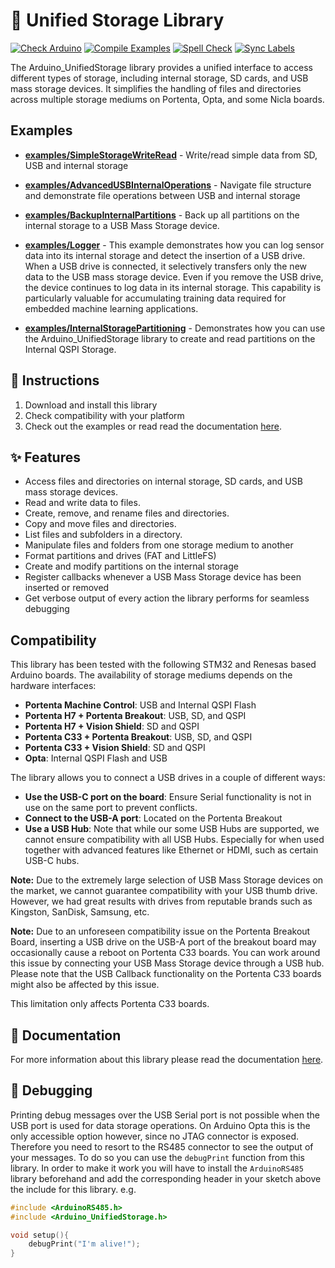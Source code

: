 # 💾 Unified Storage Library 

[![Check Arduino](https://github.com/arduino-libraries/Arduino_UnifiedStorage/actions/workflows/check-arduino.yml/badge.svg)](https://github.com/arduino-libraries/Arduino_UnifiedStorage/actions/workflows/check-arduino.yml)
[![Compile Examples](https://github.com/arduino-libraries/Arduino_UnifiedStorage/actions/workflows/compile-examples-profiles.yml/badge.svg)](https://github.com/arduino-libraries/Arduino_UnifiedStorage/actions/workflows/compile-examples-profiles.yml)
[![Spell Check](https://github.com/arduino-libraries/Arduino_UnifiedStorage/actions/workflows/spell-check.yml/badge.svg)](https://github.com/arduino-libraries/Arduino_UnifiedStorage/actions/workflows/spell-check.yml)
[![Sync Labels](https://github.com/arduino-libraries/Arduino_UnifiedStorage/actions/workflows/sync-labels.yml/badge.svg)](https://github.com/arduino-libraries/Arduino_UnifiedStorage/actions/workflows/sync-labels.yml)

The Arduino_UnifiedStorage library provides a unified interface to access different types of storage, including internal storage, SD cards, and USB mass storage devices. It simplifies the handling of files and directories across multiple storage mediums on Portenta, Opta, and some Nicla boards.

## Examples

* [**examples/SimpleStorageWriteRead**](https://github.com/arduino-libraries/Arduino_UnifiedStorage/blob/main/examples/SimpleStorageWriteRead/SimpleStorageWriteRead.ino) - Write/read simple data from SD, USB and internal storage

* [**examples/AdvancedUSBInternalOperations**](https://github.com/arduino-libraries/Arduino_UnifiedStorage/blob/main/examples/AdvancedUSBInternalOperations/AdvancedUSBInternalOperations.ino) - Navigate file structure and demonstrate file operations between USB and internal storage

* [**examples/BackupInternalPartitions**](https://github.com/arduino-libraries/Arduino_UnifiedStorage/blob/main/examples/BackupInternalPartitions/BackupInternalPartitions.ino) - Back up all partitions on the internal storage to a USB Mass Storage device.

* [**examples/Logger**](https://github.com/arduino-libraries/Arduino_UnifiedStorage/blob/main/examples/Logger/Logger.ino) - This example demonstrates how you can log sensor data into its internal storage and detect the insertion of a USB drive. When a USB drive is connected, it selectively transfers only the new data to the USB mass storage device. Even if you remove the USB drive, the device continues to log data in its internal storage. This capability is particularly valuable for accumulating training data required for embedded machine learning applications.
 
* [**examples/InternalStoragePartitioning**](https://github.com/arduino-libraries/Arduino_UnifiedStorage/blob/main/examples/InternalStoragePartitioning/InternalStoragePartitioning.ino) - Demonstrates how you can use the Arduino_UnifiedStorage library to create and read partitions on the Internal QSPI Storage. 
 
## 👀 Instructions

1. Download and install this library
2. Check compatibility with your platform
3. Check out the examples or read read the documentation [here](./docs).

## ✨ Features

* Access files and directories on internal storage, SD cards, and USB mass storage devices.
* Read and write data to files.
* Create, remove, and rename files and directories.
* Copy and move files and directories.
* List files and subfolders in a directory.
* Manipulate files and folders from one storage medium to another
* Format partitions and drives (FAT and LittleFS)
* Create and modify partitions on the internal storage
* Register callbacks whenever a USB Mass Storage device has been inserted or removed
* Get verbose output of every action the library performs for seamless debugging

## Compatibility

This library has been tested with the following STM32 and Renesas based Arduino boards. The availability of storage mediums depends on the hardware interfaces:

* **Portenta Machine Control**: USB and Internal QSPI Flash
* **Portenta H7 + Portenta Breakout**: USB, SD, and QSPI
* **Portenta H7 + Vision Shield**: SD and QSPI
* **Portenta C33 + Portenta Breakout**: USB, SD, and QSPI
* **Portenta C33 + Vision Shield**: SD and QSPI
* **Opta**: Internal QSPI Flash and USB


The library allows you to connect a USB drives in a couple of different ways:

* **Use the USB-C port on the board**: Ensure Serial functionality is not in use on the same port to prevent conflicts.
* **Connect to the USB-A port**: Located on the Portenta Breakout
* **Use a USB Hub**: Note that while our some USB Hubs are supported, we cannot ensure compatibility with all USB Hubs. Especially for when used together with advanced features like Ethernet or HDMI, such as certain USB-C hubs.

**Note:** Due to the extremely large selection of USB Mass Storage devices on the market, we cannot guarantee compatibility with your USB thumb drive. However, we had great results with drives from reputable brands such as Kingston, SanDisk, Samsung, etc.

**Note:** Due to an unforeseen compatibility issue on the Portenta Breakout Board, inserting a USB drive on the USB-A port of the breakout board may occasionally cause a reboot on Portenta C33 boards. You can work around this issue by connecting your USB Mass Storage device through a USB hub. Please note that the USB Callback functionality on the Portenta C33 boards might also be affected by this issue.

This limitation only affects Portenta C33 boards.

## 📖 Documentation

For more information about this library please read the documentation [here](./docs).

## 🐛 Debugging

Printing debug messages over the USB Serial port is not possible when the USB port is used for data storage operations. On Arduino Opta this is the only accessible option however, since no JTAG connector is exposed. Therefore you need to resort to the RS485 connector to see the output of your messages. To do so you can use the `debugPrint` function from this library. In order to make it work you will have to install the `ArduinoRS485` library beforehand and add the corresponding header in your sketch above the include for this library. e.g.

```cpp
#include <ArduinoRS485.h>
#include <Arduino_UnifiedStorage.h>

void setup(){
    debugPrint("I'm alive!");
}
```